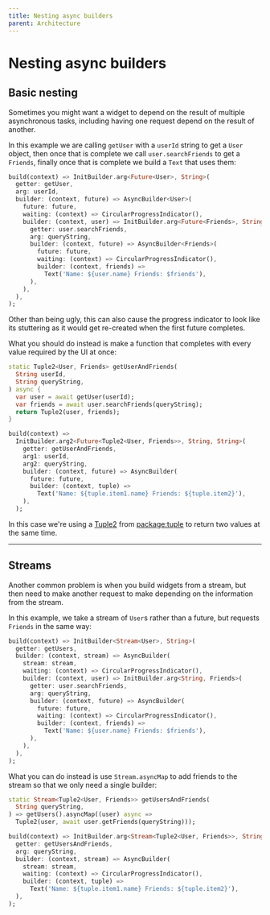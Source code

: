 ```yaml
---
title: Nesting async builders
parent: Architecture
---
```


# Nesting async builders

## Basic nesting

Sometimes you might want a widget to depend on the result of multiple asynchronous tasks, including having one request
depend on the result of another.

In this example we are calling `getUser` with a `userId` string to get a `User` object, then once that is complete we
call `user.searchFriends` to get a `Friends`, finally once that is complete we build a `Text` that uses them:

```dart
build(context) => InitBuilder.arg<Future<User>, String>(
  getter: getUser,
  arg: userId,
  builder: (context, future) => AsyncBuilder<User>(
    future: future,
    waiting: (context) => CircularProgressIndicator(),
    builder: (context, user) => InitBuilder.arg<Future<Friends>, String>(
      getter: user.searchFriends,
      arg: queryString,
      builder: (context, future) => AsyncBuilder<Friends>(
        future: future,
        waiting: (context) => CircularProgressIndicator(),
        builder: (context, friends) =>
          Text('Name: ${user.name} Friends: $friends'),
      ),
    ),
  ),
);
```

Other than being ugly, this can also cause the progress indicator to look like its stuttering as it would get re-created
when the first future completes.

What you should do instead is make a function that completes with every value required by the UI at once:

```dart
static Tuple2<User, Friends> getUserAndFriends(
  String userId,
  String queryString,
) async {
  var user = await getUser(userId);
  var friends = await user.searchFriends(queryString);
  return Tuple2(user, friends);
}

build(context) =>
  InitBuilder.arg2<Future<Tuple2<User, Friends>>, String, String>(
    getter: getUserAndFriends,
    arg1: userId,
    arg2: queryString,
    builder: (context, future) => AsyncBuilder(
      future: future,
      builder: (context, tuple) =>
        Text('Name: ${tuple.item1.name} Friends: ${tuple.item2}'),
    ),
  );
```

In this case we're using a [Tuple2](https://pub.dev/documentation/tuple/latest/tuple/Tuple2-class.html) from
[package:tuple](https://pub.dev/packages/tuple) to return two values at the same time.

---

## Streams

Another common problem is when you build widgets from a stream, but then need to make another request to make depending
on the information from the stream.

In this example, we take a stream of `User`s rather than a future, but requests `Friends` in the same way:

```dart
build(context) => InitBuilder<Stream<User>, String>(
  getter: getUsers,
  builder: (context, stream) => AsyncBuilder(
    stream: stream,
    waiting: (context) => CircularProgressIndicator(),
    builder: (context, user) => InitBuilder.arg<String, Friends>(
      getter: user.searchFriends,
      arg: queryString,
      builder: (context, future) => AsyncBuilder(
        future: future,
        waiting: (context) => CircularProgressIndicator(),
        builder: (context, friends) =>
          Text('Name: ${user.name} Friends: $friends'),
      ),
    ),
  ),
);
```

What you can do instead is use `Stream.asyncMap` to add friends to the stream so that we only need a single builder:

```dart
static Stream<Tuple2<User, Friends>> getUsersAndFriends(
  String queryString,
) => getUsers().asyncMap((user) async =>
  Tuple2(user, await user.getFriends(queryString)));

build(context) => InitBuilder.arg<Stream<Tuple2<User, Friends>>, String>(
  getter: getUsersAndFriends,
  arg: queryString,
  builder: (context, stream) => AsyncBuilder(
    stream: stream,
    waiting: (context) => CircularProgressIndicator(),
    builder: (context, tuple) =>
      Text('Name: ${tuple.item1.name} Friends: ${tuple.item2}'),
  ),
);
```
